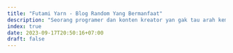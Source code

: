 ```yaml
---
title: "Futami Yarn - Blog Random Yang Bermanfaat"
description: "Seorang programer dan konten kreator yan gak tau arah kemana"
index: true
date: 2023-09-17T20:50:16+07:00
draft: false
---
```


